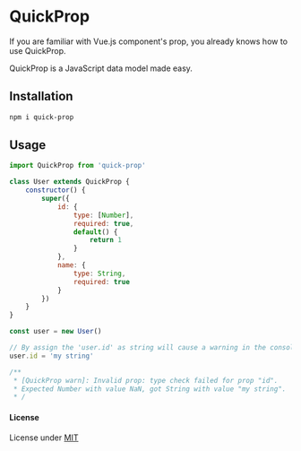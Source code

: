 # QuickProp
If you are familiar with Vue.js component's prop, you already knows how to use QuickProp.

QuickProp is a JavaScript data model made easy.

## Installation

```sh
npm i quick-prop
```

## Usage
```js
import QuickProp from 'quick-prop'

class User extends QuickProp {
    constructor() {
        super({
            id: {
                type: [Number],
                required: true,
                default() {
                    return 1
                }
            },
            name: {
                type: String,
                required: true
            }
        })
    }
}

const user = new User()

// By assign the 'user.id' as string will cause a warning in the console
user.id = 'my string'

/**
 * [QuickProp warn]: Invalid prop: type check failed for prop "id".
 * Expected Number with value NaN, got String with value "my string".
 * /
```

#### License
License under [MIT](LICENSE)
